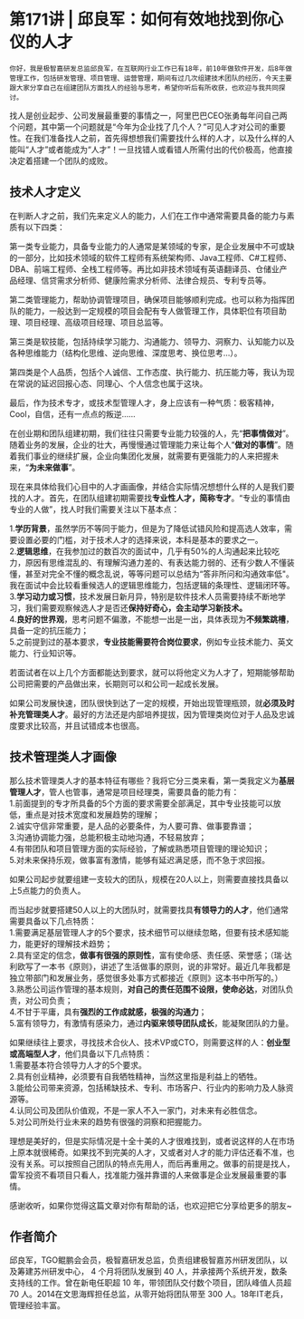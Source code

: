# 第171讲 | 邱良军：如何有效地找到你心仪的人才

    你好，我是极智嘉研发总监邱良军，在互联网行业工作已有18年，前10年做软件开发，后8年做管理工作，包括研发管理、项目管理、运营管理，期间有过几次组建技术团队的经历，今天主要跟大家分享自己在组建团队方面找人的经验与思考，希望你听后有所收获，也欢迎与我共同探讨。

找人是创业起步、公司发展最重要的事情之一，阿里巴巴CEO张勇每年问自己两个问题，其中第一个问题就是“今年为企业找了几个人？”可见人才对公司的重要性。在我们准备找人之前，首先得想想我们需要找什么样的人才，以及什么样的人能叫“人才”或者能成为“人才”！一旦找错人或看错人所需付出的代价极高，他直接决定着搭建一个团队的成败。

## 技术人才定义

在判断人才之前，我们先来定义人的能力，人们在工作中通常需要具备的能力与素质有以下四类：

第一类专业能力，具备专业能力的人通常是某领域的专家，是企业发展中不可或缺的一部分，比如技术领域的软件工程师有系统架构师、Java工程师、C#工程师、DBA、前端工程师、全栈工程师等。再比如非技术领域有英语翻译员、仓储业产品经理、信贷需求分析师、健康险需求分析师、法律合规员、专利专员等。

第二类管理能力，帮助协调管理项目，确保项目能够顺利完成。也可以称为指挥团队的能力，一般达到一定规模的项目会配有专人做管理工作，具体职位有项目助理、项目经理、高级项目经理、项目总监等。

第三类是软技能，包括持续学习能力、沟通能力、领导力、洞察力、认知能力以及各种思维能力（结构化思维、逆向思维、深度思考、换位思考…）。

第四类是个人品质，包括个人诚信、工作态度、执行能力、抗压能力等，我认为现在常说的延迟回报心态、同理心、个人信念也属于这块。

最后，作为技术专才，或技术型管理人才，身上应该有一种气质：极客精神，Cool，自信，还有一点点的叛逆……

在创业期和团队组建初期，我们往往只需要专业能力较强的人，先“**把事情做对**”。随着业务的发展，企业的壮大，再慢慢通过管理能力来让每个人“**做对的事情**”。随着我们事业的继续扩展，企业向集团化发展，就需要有更强能力的人来把握未来，“**为未来做事**”。

现在来具体给我们心目中的人才画画像，并结合实际情况想想什么样的人是我们要找的人才。首先，在团队组建初期需要找**专业性人才，简称专才**。“专业的事情由专业的人做”，找人时我们需要关注以下基本点：

1.**学历背景**，虽然学历不等同于能力，但是为了降低试错风险和提高选人效率，需要设置必要的门槛，对于技术人才的选择来说，本科是基本的要求之一。  
2.**逻辑思维**，在我参加过的数百次的面试中，几乎有50%的人沟通起来比较吃力，原因有思维混乱的、有理解沟通力差的、有表达能力弱的、还有少数人不懂装懂，甚至对完全不懂的概念乱说，等等问题可以总结为“答非所问和沟通效率低"。我在面试中会比较看重候选人的逻辑思维能力，包括逻辑的条理性、逻辑闭环等。  
3.**学习动力或习惯**，技术发展日新月异，特别是软件技术人员需要持续不断地学习，我们需要观察候选人才是否还**保持好奇心，会主动学习新技术。**  
4.**良好的世界观**，思考问题不偏激，不能想一出是一出，具体表现为**不频繁跳槽**，具备一定的抗压能力；  
5.之前提到过的基本要求，**专业技能需要符合岗位要求**，例如专业技术能力、英文能力、行业知识等。

若面试者在以上几个方面都能达到要求，就可以将他定义为人才了，短期能够帮助公司把需要的产品做出来，长期则可以和公司一起成长发展。

如果公司发展快速，团队很快到达了一定的规模，开始出现管理瓶颈，就**必须及时补充管理类人才**。最好的方法还是内部培养提拔，因为管理类岗位对于人品及忠诚度要求比较高，并且试错成本也很高。

## 技术管理类人才画像

那么技术管理类人才的基本特征有哪些？我将它分三类来看，第一类我定义为**基层管理人才**，管人也管事，通常是项目经理类，需要具备的能力有：  
1.前面提到的专才所具备的5个方面的要求需要全部满足，其中专业技能可以放低，重点是对技术宽度和发展趋势的理解；  
2.诚实守信非常重要，是人品的必要条件，为人要可靠、做事要靠谱；  
3.沟通协调能力强，总能积极主动地沟通，不轻易放弃；  
4.有带团队和项目管理方面的实际经验，了解或熟悉项目管理的理论知识；  
5.对未来保持乐观，做事富有激情，能够有延迟满足感，而不急于求回报。

如果公司起步就要组建一支较大的团队，规模在20人以上，则需要直接找具备以上5点能力的负责人。

而当起步就要搭建50人以上的大团队时，就需要找具**有领导力的人才**，他们通常需要具备以下几点特质：  
1.需要满足基层管理人才的5个要求，技术细节可以继续忽略，但要有技术感知能力，能更好的理解技术趋势；  
2.具有坚定的信念，**做事有很强的原则性**，富有使命感、责任感、荣誉感；（瑞·达利欧写了一本书《原则》，讲述了生活做事的原则，说的非常好。最近几年我都是独立带部门和发展业务，感觉很多处事方式都接近《原则》这本书中所写的。）  
3.熟悉公司运作管理的基本规则，**对自己的责任范围不设限，使命必达**，对团队负责，对公司负责；  
4.不甘于平庸，具有**强烈的工作成就感，极强的沟通力**；  
5.富有领导力，有激情有感染力，通过**内驱来领导团队成长**，能凝聚团队的力量。

如果继续往上要求，寻找技术合伙人、技术VP或CTO，则需要这样的人：**创业型或高端型人才**，他们具备以下几点特质：  
1.需要基本符合领导力人才的5个要求。  
2.具有创业精神，必须要有自我牺牲精神，当然这里指是利益上的牺牲。  
3.能给公司带来资源，包括稀缺技术、专利、市场客户、行业内的影响力及人脉资源等。  
4.认同公司及团队价值观，不是一家人不入一家门，对未来有必胜信念。  
5.对公司所处行业未来的趋势有很强的洞察和把握能力。

理想是美好的，但是实际情况是十全十美的人才很难找到，或者说这样的人在市场上原本就很稀奇。如果找不到完美的人才，又或者对人才的能力评估还看不准，也没有关系。可以按照自己团队的特点先用人，而后再重用之。做事的前提是找人，雷军投资不看项目只看人，找准能力强并靠谱的人来做事是企业发展最重要的事情。

感谢收听，如果你觉得这篇文章对你有帮助的话，也欢迎把它分享给更多的朋友~

## 作者简介

邱良军，TGO鲲鹏会会员，极智嘉研发总监，负责组建极智嘉苏州研发团队，以及筹建苏州研发中心， 4 个月将团队发展到 40 人，并承接两个系统开发，数条支持线的工作。曾在新电任职超 10 年，带领团队交付数个项目，团队峰值人员超 70 人。2014在文思海辉担任总监，从零开始将团队带至 300 人。18年IT老兵，管理经验丰富。
    